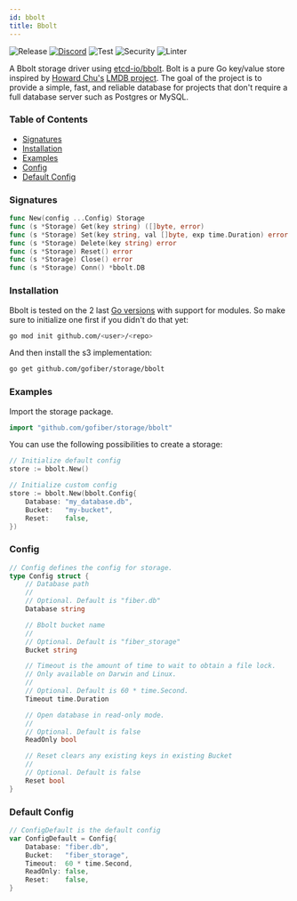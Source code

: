 ```yaml
---
id: bbolt
title: Bbolt
---
```


![Release](https://img.shields.io/github/v/tag/gofiber/storage?filter=bbolt*)
[![Discord](https://img.shields.io/discord/704680098577514527?style=flat&label=%F0%9F%92%AC%20discord&color=00ACD7)](https://gofiber.io/discord)
![Test](https://img.shields.io/github/actions/workflow/status/gofiber/storage/test-bbolt.yml?label=Tests)
![Security](https://img.shields.io/github/actions/workflow/status/gofiber/storage/gosec.yml?label=Security)
![Linter](https://img.shields.io/github/actions/workflow/status/gofiber/storage/linter.yml?label=Linter)

A Bbolt storage driver using [etcd-io/bbolt](https://github.com/etcd-io/bbolt). Bolt is a pure Go key/value store inspired by [Howard Chu's](https://twitter.com/hyc_symas) [LMDB project](https://www.symas.com/symas-embedded-database-lmdb). The goal of the project is to provide a simple, fast, and reliable database for projects that don't require a full database server such as Postgres or MySQL.


### Table of Contents
- [Signatures](#signatures)
- [Installation](#installation)
- [Examples](#examples)
- [Config](#config)
- [Default Config](#default-config)

### Signatures
```go
func New(config ...Config) Storage
func (s *Storage) Get(key string) ([]byte, error)
func (s *Storage) Set(key string, val []byte, exp time.Duration) error
func (s *Storage) Delete(key string) error
func (s *Storage) Reset() error
func (s *Storage) Close() error
func (s *Storage) Conn() *bbolt.DB
```
### Installation
Bbolt is tested on the 2 last [Go versions](https://golang.org/dl/) with support for modules. So make sure to initialize one first if you didn't do that yet:
```bash
go mod init github.com/<user>/<repo>
```
And then install the s3 implementation:
```bash
go get github.com/gofiber/storage/bbolt
```

### Examples
Import the storage package.
```go
import "github.com/gofiber/storage/bbolt"
```

You can use the following possibilities to create a storage:
```go
// Initialize default config
store := bbolt.New()

// Initialize custom config
store := bbolt.New(bbolt.Config{
	Database: "my_database.db",
	Bucket:   "my-bucket",
	Reset:    false,
})
```

### Config
```go
// Config defines the config for storage.
type Config struct {
	// Database path
	//
	// Optional. Default is "fiber.db"
	Database string

	// Bbolt bucket name
	//
	// Optional. Default is "fiber_storage"
	Bucket string

	// Timeout is the amount of time to wait to obtain a file lock.
	// Only available on Darwin and Linux.
	//
	// Optional. Default is 60 * time.Second.
	Timeout time.Duration

	// Open database in read-only mode.
	//
	// Optional. Default is false
	ReadOnly bool

	// Reset clears any existing keys in existing Bucket
	//
	// Optional. Default is false
	Reset bool
}
```

### Default Config
```go
// ConfigDefault is the default config
var ConfigDefault = Config{
	Database: "fiber.db",
	Bucket:   "fiber_storage",
	Timeout:  60 * time.Second,
	ReadOnly: false,
	Reset:    false,
}
```
